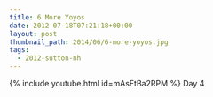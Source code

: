 ```yaml
---
title: 6 More Yoyos
date: 2012-07-18T07:21:18+00:00
layout: post
thumbnail_path: 2014/06/6-more-yoyos.jpg
tags:
  - 2012-sutton-nh
---
```

{% include youtube.html id=mAsFtBa2RPM %}
Day 4